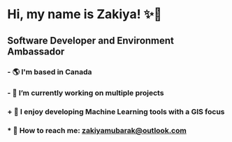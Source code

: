 # Hi, my name is Zakiya! ✨🌙

## Software Developer and Environment Ambassador
  ### - 🌎 I'm based in Canada
  ### - 💪 I’m currently working on multiple projects
  ### + 🧠 I enjoy developing Machine Learning tools with a GIS focus
  ### * 📩 How to reach me: zakiyamubarak@outlook.com
